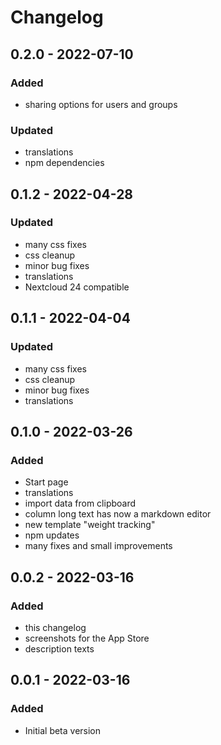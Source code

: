 # Changelog

## 0.2.0 - 2022-07-10
### Added
- sharing options for users and groups

### Updated
- translations
- npm dependencies

## 0.1.2 - 2022-04-28
### Updated
- many css fixes
- css cleanup
- minor bug fixes
- translations
- Nextcloud 24 compatible

## 0.1.1 - 2022-04-04
### Updated
- many css fixes
- css cleanup
- minor bug fixes
- translations

## 0.1.0 - 2022-03-26
### Added
- Start page
- translations
- import data from clipboard
- column long text has now a markdown editor
- new template "weight tracking"
- npm updates
- many fixes and small improvements

## 0.0.2 - 2022-03-16
### Added
- this changelog
- screenshots for the App Store
- description texts

## 0.0.1 - 2022-03-16
### Added
- Initial beta version